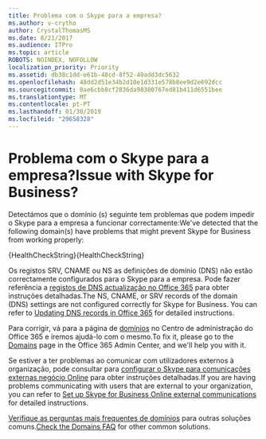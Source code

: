 ```yaml
---
title: Problema com o Skype para a empresa?
ms.author: v-crytho
author: CrystalThomasMS
ms.date: 8/21/2017
ms.audience: ITPro
ms.topic: article
ROBOTS: NOINDEX, NOFOLLOW
localization_priority: Priority
ms.assetid: db38c1dd-e61b-48cd-8f52-40add3dc5632
ms.openlocfilehash: 48dd2d51e34b2d10e1d331e578b8ee9d2e692dcc
ms.sourcegitcommit: 0ae6cbb8cf2836da98300767ed81b411d6551bee
ms.translationtype: MT
ms.contentlocale: pt-PT
ms.lasthandoff: 01/30/2019
ms.locfileid: "29658328"
---
```

# <a name="issue-with-skype-for-business"></a><span data-ttu-id="8d5cc-102">Problema com o Skype para a empresa?</span><span class="sxs-lookup"><span data-stu-id="8d5cc-102">Issue with Skype for Business?</span></span>

<span data-ttu-id="8d5cc-103">Detectámos que o domínio (s) seguinte tem problemas que podem impedir o Skype para a empresa a funcionar correctamente:</span><span class="sxs-lookup"><span data-stu-id="8d5cc-103">We've detected that the following domain(s) have problems that might prevent Skype for Business from working properly:</span></span>
  
<span data-ttu-id="8d5cc-104">{HealthCheckString}</span><span class="sxs-lookup"><span data-stu-id="8d5cc-104">{HealthCheckString}</span></span>
  
<span data-ttu-id="8d5cc-p101">Os registos SRV, CNAME ou NS as definições de domínio (DNS) não estão correctamente configurados para o Skype para a empresa. Pode fazer referência a [registos de DNS actualização no Office 365](https://support.office.com/article/https://support.office.com/article/Create-DNS-records-for-Office-365-when-you-manage-your-DNS-records-B0F3FDCA-8A80-4E8E-9EF3-61E8A2A9AB23.aspx) para obter instruções detalhadas.</span><span class="sxs-lookup"><span data-stu-id="8d5cc-p101">The NS, CNAME, or SRV records of the domain (DNS) settings are not configured correctly for Skype for Business. You can refer to [Updating DNS records in Office 365](https://support.office.com/article/https://support.office.com/article/Create-DNS-records-for-Office-365-when-you-manage-your-DNS-records-B0F3FDCA-8A80-4E8E-9EF3-61E8A2A9AB23.aspx) for detailed instructions.</span></span> 
  
<span data-ttu-id="8d5cc-107">Para corrigir, vá para a página de [domínios](https://support.office.com/article/https://portal.office.com/adminportal/home.aspx#/Domains) no Centro de administração do Office 365 e iremos ajudá-lo com o mesmo.</span><span class="sxs-lookup"><span data-stu-id="8d5cc-107">To fix it, please go to the [Domains](https://support.office.com/article/https://portal.office.com/adminportal/home.aspx#/Domains) page in the Office 365 Admin Center, and we'll help you with it.</span></span> 
  
<span data-ttu-id="8d5cc-108">Se estiver a ter problemas ao comunicar com utilizadores externos à organização, pode consultar para [configurar o Skype para comunicações externas negócio Online](https://support.office.com/article/https://support.microsoft.com/help/10041/set-up-skype-for-business-online-external-communications.aspx) para obter instruções detalhadas.</span><span class="sxs-lookup"><span data-stu-id="8d5cc-108">If you are having problems communicating with users that are external to your organization, you can refer to [Set up Skype for Business Online external communications](https://support.office.com/article/https://support.microsoft.com/help/10041/set-up-skype-for-business-online-external-communications.aspx) for detailed instructions.</span></span> 
  
<span data-ttu-id="8d5cc-109">[Verifique as perguntas mais frequentes de domínios](https://support.office.com/article/https://support.office.com/article/7b7b075d-79f9-4e37-8a9e-fb60c1d95166.aspx) para outras soluções comuns.</span><span class="sxs-lookup"><span data-stu-id="8d5cc-109">[Check the Domains FAQ](https://support.office.com/article/https://support.office.com/article/7b7b075d-79f9-4e37-8a9e-fb60c1d95166.aspx) for other common solutions.</span></span> 
  

